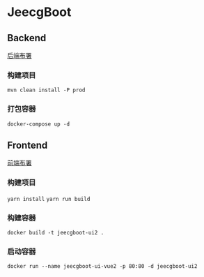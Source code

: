 # JeecgBoot

## Backend
[后端布署]([http://doc.jeecg.com/3043612](http://doc.jeecg.com/2043886))
### 构建项目
`mvn clean install -P prod`
### 打包容器
`docker-compose up -d`

## Frontend
[前端布署](http://doc.jeecg.com/3043612)

### 构建项目
`yarn install`
`yarn run build`
### 构建容器
`docker build -t jeecgboot-ui2 .`
### 启动容器
`docker run --name jeecgboot-ui-vue2 -p 80:80 -d jeecgboot-ui2`
